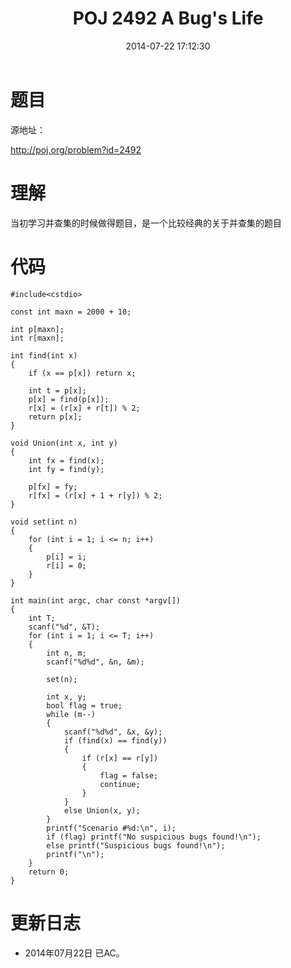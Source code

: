 ﻿---
title: POJ 2492 A Bug's Life
date: 2014-07-22 17:12:30
tags: [ACM, POJ, C, 并查集]
categories: Exercise
toc: true
---
# 题目
源地址：

http://poj.org/problem?id=2492

# 理解
当初学习并查集的时候做得题目，是一个比较经典的关于并查集的题目

<!-- more -->

# 代码

```
#include<cstdio>

const int maxn = 2000 + 10;

int p[maxn];
int r[maxn];

int find(int x)
{
    if (x == p[x]) return x;

    int t = p[x];
    p[x] = find(p[x]);
    r[x] = (r[x] + r[t]) % 2;
    return p[x];
}

void Union(int x, int y)
{
    int fx = find(x);
    int fy = find(y);

    p[fx] = fy;
    r[fx] = (r[x] + 1 + r[y]) % 2;
}

void set(int n)
{
    for (int i = 1; i <= n; i++)
    {
        p[i] = i;
        r[i] = 0;
    }
}

int main(int argc, char const *argv[])
{
    int T;
    scanf("%d", &T);
    for (int i = 1; i <= T; i++)
    {
        int n, m;
        scanf("%d%d", &n, &m);

        set(n);

        int x, y;
        bool flag = true;
        while (m--)
        {
            scanf("%d%d", &x, &y);
            if (find(x) == find(y))
            {
                if (r[x] == r[y])
                {
                    flag = false;
                    continue;
                }
            }
            else Union(x, y);
        }
        printf("Scenario #%d:\n", i);
        if (flag) printf("No suspicious bugs found!\n");
        else printf("Suspicious bugs found!\n");
        printf("\n");
    }
    return 0;
}

```

# 更新日志
- 2014年07月22日 已AC。